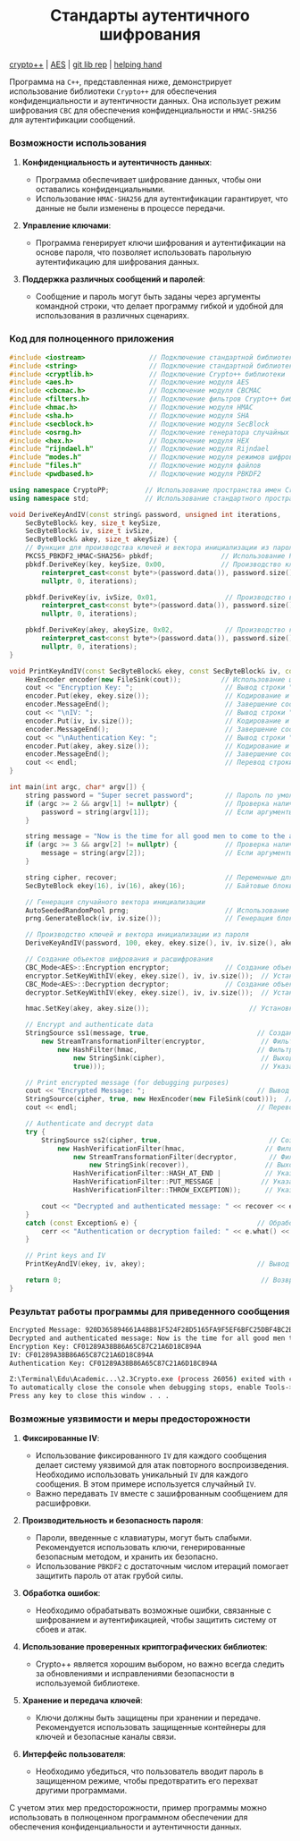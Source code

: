 # <p align = "center">Стандарты аутентичного шифрования</p>

[crypto++](https://www.cryptopp.com/) | [AES](https://www.cryptopp.com/wiki/Advanced_Encryption_Standard) | [git lib rep](https://github.com/weidai11/cryptopp) | [helping hand](https://www.youtube.com/watch?v=5XE4zEN-WKg)

Программа на `C++`, представленная ниже, демонстрирует использование библиотеки `Crypto++` для обеспечения конфиденциальности и аутентичности данных. Она использует режим шифрования `CBC` для обеспечения конфиденциальности и `HMAC-SHA256` для аутентификации сообщений.

### Возможности использования

1. **Конфиденциальность и аутентичность данных**:
   - Программа обеспечивает шифрование данных, чтобы они оставались конфиденциальными.
   - Использование `HMAC-SHA256` для аутентификации гарантирует, что данные не были изменены в процессе передачи.

2. **Управление ключами**:
   - Программа генерирует ключи шифрования и аутентификации на основе пароля, что позволяет использовать парольную аутентификацию для шифрования данных.

3. **Поддержка различных сообщений и паролей**:
   - Сообщение и пароль могут быть заданы через аргументы командной строки, что делает программу гибкой и удобной для использования в различных сценариях.

### Код для полноценного приложения

```cpp
#include <iostream>                // Подключение стандартной библиотеки ввода-вывода
#include <string>                  // Подключение стандартной библиотеки строк
#include <cryptlib.h>              // Подключение Crypto++ библиотеки
#include <aes.h>                   // Подключение модуля AES
#include <cbcmac.h>                // Подключение модуля CBCMAC
#include <filters.h>               // Подключение фильтров Crypto++ библиотеки
#include <hmac.h>                  // Подключение модуля HMAC
#include <sha.h>                   // Подключение модуля SHA
#include <secblock.h>              // Подключение модуля SecBlock
#include <osrng.h>                 // Подключение генератора случайных чисел
#include <hex.h>                   // Подключение модуля HEX
#include "rijndael.h"              // Подключение модуля Rijndael
#include "modes.h"                 // Подключение модуля режимов шифрования
#include "files.h"                 // Подключение модуля файлов
#include <pwdbased.h>              // Подключение модуля PBKDF2

using namespace CryptoPP;         // Использование пространства имен CryptoPP
using namespace std;              // Использование стандартного пространства имен

void DeriveKeyAndIV(const string& password, unsigned int iterations,
    SecByteBlock& key, size_t keySize,
    SecByteBlock& iv, size_t ivSize,
    SecByteBlock& akey, size_t akeySize) {
    // Функция для производства ключей и вектора инициализации из пароля с помощью функции производства ключей (например, PBKDF2)
    PKCS5_PBKDF2_HMAC<SHA256> pbkdf;                 // Использование PBKDF2 с хэш-функцией SHA-256
    pbkdf.DeriveKey(key, keySize, 0x00,              // Производство ключа из пароля
        reinterpret_cast<const byte*>(password.data()), password.size(),
        nullptr, 0, iterations);

    pbkdf.DeriveKey(iv, ivSize, 0x01,                 // Производство вектора инициализации из пароля
        reinterpret_cast<const byte*>(password.data()), password.size(),
        nullptr, 0, iterations);

    pbkdf.DeriveKey(akey, akeySize, 0x02,             // Производство ключа аутентификации из пароля
        reinterpret_cast<const byte*>(password.data()), password.size(),
        nullptr, 0, iterations);
}

void PrintKeyAndIV(const SecByteBlock& ekey, const SecByteBlock& iv, const SecByteBlock& akey) {
    HexEncoder encoder(new FileSink(cout));          // Использование шестнадцатеричного кодировщика для вывода в консоль
    cout << "Encryption Key: ";                       // Вывод строки "Encryption Key: "
    encoder.Put(ekey, ekey.size());                   // Кодирование и вывод ключа шифрования
    encoder.MessageEnd();                             // Завершение сообщения кодировщика
    cout << "\nIV: ";                                 // Вывод строки "IV: "
    encoder.Put(iv, iv.size());                       // Кодирование и вывод вектора инициализации
    encoder.MessageEnd();                             // Завершение сообщения кодировщика
    cout << "\nAuthentication Key: ";                 // Вывод строки "Authentication Key: "
    encoder.Put(akey, akey.size());                   // Кодирование и вывод ключа аутентификации
    encoder.MessageEnd();                             // Завершение сообщения кодировщика
    cout << endl;                                     // Перевод строки
}

int main(int argc, char* argv[]) {
    string password = "Super secret password";        // Пароль по умолчанию
    if (argc >= 2 && argv[1] != nullptr) {            // Проверка наличия аргументов командной строки
        password = string(argv[1]);                   // Если аргументы есть, использовать второй аргумент как пароль
    }

    string message = "Now is the time for all good men to come to the aide of their country";  // Сообщение по умолчанию
    if (argc >= 3 && argv[2] != nullptr) {            // Проверка наличия аргументов командной строки
        message = string(argv[2]);                    // Если аргументы есть, использовать третий аргумент как сообщение
    }

    string cipher, recover;                           // Переменные для хранения зашифрованного сообщения и восстановленного сообщения
    SecByteBlock ekey(16), iv(16), akey(16);          // Байтовые блоки для ключа шифрования, вектора инициализации и ключа аутентификации

    // Генерация случайного вектора инициализации
    AutoSeededRandomPool prng;                        // Использование автоматически генерируемого генератора случайных чисел
    prng.GenerateBlock(iv, iv.size());                // Генерация блока случайных чисел для вектора инициализации

    // Производство ключей и вектора инициализации из пароля
    DeriveKeyAndIV(password, 100, ekey, ekey.size(), iv, iv.size(), akey, akey.size());

    // Создание объектов шифрования и расшифрования
    CBC_Mode<AES>::Encryption encryptor;              // Создание объекта шифрования AES в режиме CBC
    encryptor.SetKeyWithIV(ekey, ekey.size(), iv, iv.size());  // Установка ключа и вектора инициализации для объекта шифрования
    CBC_Mode<AES>::Decryption decryptor;              // Создание объекта расшифрования AES в режиме CBC
    decryptor.SetKeyWithIV(ekey, ekey.size(), iv, iv.size());  // Установка ключа и вектора инициализации для объекта расшифрования

    hmac.SetKey(akey, akey.size());                         // Установка ключа аутентификации для объекта HMAC

    // Encrypt and authenticate data
    StringSource ss1(message, true,                           // Создание источника строки для шифрования и аутентификации данных
        new StreamTransformationFilter(encryptor,              // Фильтр шифрования
            new HashFilter(hmac,                              // Фильтр аутентификации с использованием HMAC
                new StringSink(cipher),                        // Выходной поток для зашифрованных данных
                true)));                                       // Указание на конец потока данных

    // Print encrypted message (for debugging purposes)
    cout << "Encrypted Message: ";                            // Вывод строки "Encrypted Message: "
    StringSource(cipher, true, new HexEncoder(new FileSink(cout)));  // Кодирование и вывод зашифрованного сообщения в шестнадцатеричном формате
    cout << endl;                                             // Перевод строки

    // Authenticate and decrypt data
    try {
        StringSource ss2(cipher, true,                           // Создание источника строки для аутентификации и расшифрования данных
            new HashVerificationFilter(hmac,                    // Фильтр проверки аутентификации с использованием HMAC
                new StreamTransformationFilter(decryptor,        // Фильтр расшифрования
                    new StringSink(recover)),                   // Выходной поток для восстановленных данных
                HashVerificationFilter::HASH_AT_END |           // Указание на то, что HMAC находится в конце сообщения
                HashVerificationFilter::PUT_MESSAGE |          // Указание на сохранение сообщения
                HashVerificationFilter::THROW_EXCEPTION));      // Указание на генерацию исключения при неудачной аутентификации

        cout << "Decrypted and authenticated message: " << recover << endl;  // Вывод расшифрованного и аутентифицированного сообщения
    }
    catch (const Exception& e) {                              // Обработка исключений
        cerr << "Authentication or decryption failed: " << e.what() << endl;  // Вывод сообщения об ошибке аутентификации или расшифровки
    }

    // Print keys and IV
    PrintKeyAndIV(ekey, iv, akey);                            // Вывод ключей и вектора инициализации

    return 0;                                                  // Возврат нуля, указывающего на успешное завершение программы
}
```

### Результат работы программы для приведенного сообщения

```bash
Encrypted Message: 920D365894661A48B81F524F28D5165FA9F5EF6BFC25DBF4BC2B4D97706837C108D55E33DEF19378627E69AAB6413B3F37316FBAFAFDD8164C3A1E30651009151E5054E1D00BAF5B37A96B87B183721B403563DC6EA21A408431A2FC51F7770964B425FB860E9978D1E97E70FFBAFE83
Decrypted and authenticated message: Now is the time for all good men to come to the aide of their country
Encryption Key: CF01289A38B86A65C87C21A6D18C894A
IV: CF01289A38B86A65C87C21A6D18C894A
Authentication Key: CF01289A38B86A65C87C21A6D18C894A

Z:\Terminal\Edu\Academic...\2.3Crypto.exe (process 26056) exited with code 0.
To automatically close the console when debugging stops, enable Tools->Options->Debugging->Automatically close the console when debugging stops.
Press any key to close this window . . .
```

### Возможные уязвимости и меры предосторожности

1. **Фиксированные IV**:
   - Использование фиксированного `IV` для каждого сообщения делает систему уязвимой для атак повторного воспроизведения. Необходимо использовать уникальный `IV` для каждого сообщения. В этом примере используется случайный `IV`.
   - Важно передавать `IV` вместе с зашифрованным сообщением для расшифровки.

2. **Производительность и безопасность пароля**:
   - Пароли, введенные с клавиатуры, могут быть слабыми. Рекомендуется использовать ключи, генерированные безопасным методом, и хранить их безопасно.
   - Использование `PBKDF2` с достаточным числом итераций помогает защитить пароль от атак грубой силы.

3. **Обработка ошибок**:
   - Необходимо обрабатывать возможные ошибки, связанные с шифрованием и аутентификацией, чтобы защитить систему от сбоев и атак.

4. **Использование проверенных криптографических библиотек**:
   - Crypto++ является хорошим выбором, но важно всегда следить за обновлениями и исправлениями безопасности в используемой библиотеке.

5. **Хранение и передача ключей**:
   - Ключи должны быть защищены при хранении и передаче. Рекомендуется использовать защищенные контейнеры для ключей и безопасные каналы связи.

6. **Интерфейс пользователя**:
   - Необходимо убедиться, что пользователь вводит пароль в защищенном режиме, чтобы предотвратить его перехват другими программами.

С учетом этих мер предосторожности, пример программы можно использовать в полноценном программном обеспечении для обеспечения конфиденциальности и аутентичности данных.

